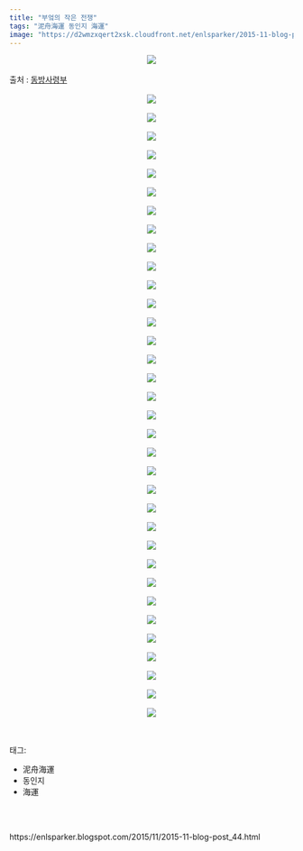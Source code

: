 ```yaml
---
title: "부엌의 작은 전쟁"
tags: "泥舟海運 동인지 海運"
image: "https://d2wmzxqert2xsk.cloudfront.net/enlsparker/2015-11-blog-post_44/001.png"
---
```

<div class="article">
<div class="post-body entry-content" id="post-body-1450897462078461965" itemprop="description articleBody">
<div class="separator" style="clear: both; text-align: center;">
<img src="{{ site.imgserver11 }}/enlsparker/2015-11-blog-post_44/001.png"/></div>
<a name="more"></a><br/>
출처 : <a href="http://cafe.naver.com/touhouheadquarters">동방사령부</a><br/>
<br/>
<div class="separator" style="clear: both; text-align: center;">
<img src="{{ site.imgserver11 }}/enlsparker/2015-11-blog-post_44/002.png"/></div>
<br/>
<div class="separator" style="clear: both; text-align: center;">
<img src="{{ site.imgserver11 }}/enlsparker/2015-11-blog-post_44/003.png"/></div>
<br/>
<div class="separator" style="clear: both; text-align: center;">
<img src="{{ site.imgserver11 }}/enlsparker/2015-11-blog-post_44/004.png"/></div>
<br/>
<div class="separator" style="clear: both; text-align: center;">
<img src="{{ site.imgserver11 }}/enlsparker/2015-11-blog-post_44/005.png"/></div>
<br/>
<div class="separator" style="clear: both; text-align: center;">
<img src="{{ site.imgserver11 }}/enlsparker/2015-11-blog-post_44/006.png"/></div>
<br/>
<div class="separator" style="clear: both; text-align: center;">
<img src="{{ site.imgserver11 }}/enlsparker/2015-11-blog-post_44/007.png"/></div>
<br/>
<div class="separator" style="clear: both; text-align: center;">
<img src="{{ site.imgserver11 }}/enlsparker/2015-11-blog-post_44/008.png"/></div>
<br/>
<div class="separator" style="clear: both; text-align: center;">
<img src="{{ site.imgserver11 }}/enlsparker/2015-11-blog-post_44/009.png"/></div>
<br/>
<div class="separator" style="clear: both; text-align: center;">
<img src="{{ site.imgserver11 }}/enlsparker/2015-11-blog-post_44/010.png"/></div>
<br/>
<div class="separator" style="clear: both; text-align: center;">
<img src="{{ site.imgserver11 }}/enlsparker/2015-11-blog-post_44/011.png"/></div>
<br/>
<div class="separator" style="clear: both; text-align: center;">
<img src="{{ site.imgserver11 }}/enlsparker/2015-11-blog-post_44/012.png"/></div>
<br/>
<div class="separator" style="clear: both; text-align: center;">
<img src="{{ site.imgserver11 }}/enlsparker/2015-11-blog-post_44/013.png"/></div>
<br/>
<div class="separator" style="clear: both; text-align: center;">
<img src="{{ site.imgserver11 }}/enlsparker/2015-11-blog-post_44/014.png"/></div>
<br/>
<div class="separator" style="clear: both; text-align: center;">
<img src="{{ site.imgserver11 }}/enlsparker/2015-11-blog-post_44/015.png"/></div>
<br/>
<div class="separator" style="clear: both; text-align: center;">
<img src="{{ site.imgserver11 }}/enlsparker/2015-11-blog-post_44/016.png"/></div>
<br/>
<div class="separator" style="clear: both; text-align: center;">
<img src="{{ site.imgserver11 }}/enlsparker/2015-11-blog-post_44/017.png"/></div>
<br/>
<div class="separator" style="clear: both; text-align: center;">
<img src="{{ site.imgserver11 }}/enlsparker/2015-11-blog-post_44/018.png"/></div>
<br/>
<div class="separator" style="clear: both; text-align: center;">
<img src="{{ site.imgserver11 }}/enlsparker/2015-11-blog-post_44/019.png"/></div>
<br/>
<div class="separator" style="clear: both; text-align: center;">
<img src="{{ site.imgserver11 }}/enlsparker/2015-11-blog-post_44/020.png"/></div>
<br/>
<div class="separator" style="clear: both; text-align: center;">
<img src="{{ site.imgserver11 }}/enlsparker/2015-11-blog-post_44/021.png"/></div>
<br/>
<div class="separator" style="clear: both; text-align: center;">
<img src="{{ site.imgserver11 }}/enlsparker/2015-11-blog-post_44/022.png"/></div>
<br/>
<div class="separator" style="clear: both; text-align: center;">
<img src="{{ site.imgserver11 }}/enlsparker/2015-11-blog-post_44/023.png"/></div>
<br/>
<div class="separator" style="clear: both; text-align: center;">
<img src="{{ site.imgserver11 }}/enlsparker/2015-11-blog-post_44/024.png"/></div>
<br/>
<div class="separator" style="clear: both; text-align: center;">
<img src="{{ site.imgserver11 }}/enlsparker/2015-11-blog-post_44/025.png"/></div>
<br/>
<div class="separator" style="clear: both; text-align: center;">
<img src="{{ site.imgserver11 }}/enlsparker/2015-11-blog-post_44/026.png"/></div>
<br/>
<div class="separator" style="clear: both; text-align: center;">
<img src="{{ site.imgserver11 }}/enlsparker/2015-11-blog-post_44/027.png"/></div>
<br/>
<div class="separator" style="clear: both; text-align: center;">
<img src="{{ site.imgserver11 }}/enlsparker/2015-11-blog-post_44/028.png"/></div>
<br/>
<div class="separator" style="clear: both; text-align: center;">
<img src="{{ site.imgserver11 }}/enlsparker/2015-11-blog-post_44/029.png"/></div>
<br/>
<div class="separator" style="clear: both; text-align: center;">
<img src="{{ site.imgserver11 }}/enlsparker/2015-11-blog-post_44/030.png"/></div>
<br/>
<div class="separator" style="clear: both; text-align: center;">
<img src="{{ site.imgserver11 }}/enlsparker/2015-11-blog-post_44/031.png"/></div>
<br/>
<div class="separator" style="clear: both; text-align: center;">
<img src="{{ site.imgserver11 }}/enlsparker/2015-11-blog-post_44/032.jpg"/></div>
<br/>
<div class="separator" style="clear: both; text-align: center;">
<img src="{{ site.imgserver11 }}/enlsparker/2015-11-blog-post_44/033.png"/></div>
<br/>
<div class="separator" style="clear: both; text-align: center;">
<img src="{{ site.imgserver11 }}/enlsparker/2015-11-blog-post_44/034.jpg"/></div>
<br/>
<div class="separator" style="clear: both; text-align: center;">
<img src="{{ site.imgserver11 }}/enlsparker/2015-11-blog-post_44/035.jpg"/></div>
<br/>
<div style="clear: both;"></div>
</div></div><br/>
<div class="tagTrail">
<p>태그: </p>
<ul>
<li>泥舟海運</li>
<li>동인지</li>
<li>海運</li>
</ul>
</div><br/>

<br/>
<p id="refer">https://enlsparker.blogspot.com/2015/11/2015-11-blog-post_44.html</p>
<br/>

